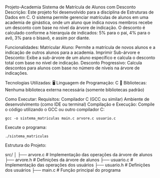 Projeto-Academia
Sistema de Matrícula de Alunos com Desconto
Descrição:
Este projeto foi desenvolvido para a disciplina de Estruturas de Dados em C. O sistema permite gerenciar matrículas de alunos em uma academia de ginástica, onde um aluno que indica novos membros recebe um desconto com base no nível da árvore de indicação. O desconto é calculado conforme a hierarquia de indicados: 5% para o pai, 4% para o avô, 3% para o bisavô, e assim por diante.

Funcionalidades:
Matricular Aluno: Permite a matrícula de novos alunos e a indicação de outros alunos para a academia.
Imprimir Sub-árvore e Desconto: Exibe a sub-árvore de um aluno específico e calcula o desconto total com base no nível de indicação.
Desconto Progressivo: Calcula descontos para alunos com base no número de níveis na árvore de indicações.

Tecnologias Utilizadas:
🖥️ Linguagem de Programação: C
🔗 Bibliotecas: Nenhuma biblioteca externa necessária (somente bibliotecas padrão)

Como Executar:
Requisitos:
Compilador C (GCC ou similar)
Ambiente de desenvolvimento (como IDE ou terminal)
Compilação e Execução:
Compile o código utilizando o GCC ou outro compilador C:
```
gcc -o sistema_matriculas main.c arvore.c usuario.c
```
Execute o programa:
```
./sistema_matriculas
```
Estrutura do Projeto:

src/
│
├── arvore.c                 # Implementação das operações da árvore de alunos
├── arvore.h                 # Definições da árvore de alunos
├── usuario.c                # Implementação das operações dos usuários
├── usuario.h                # Definições dos usuários
├── main.c                   # Função principal do programa
